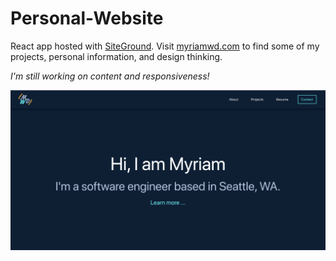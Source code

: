 
# Personal-Website

React app hosted with [SiteGround](https://www.siteground.com/).
Visit [myriamwd.com](https://myriamwd.com/) to find some of my projects, personal information, and design thinking.

*I'm still working on content and responsiveness!*

![Image](https://github.com/MyriamWD/personal-website/blob/master/src/images/Demo.png)
